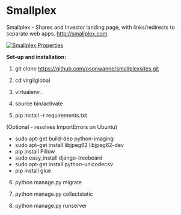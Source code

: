 # Smallplex
Smallplex - Shares and Investor landing page, with links/redirects to separate web apps. http://smallplex.com

[![Smallplex Properties](https://s3-us-west-2.amazonaws.com/smallplex/SmallplexSites.PNG "Websites")](http://smallplex.com)

**Set-up and installation:**

1. git clone https://github.com/osonwanne/smallplexsites.git

2. cd virgilglobal

3. virtualenv .

4. source bin/activate

5. pip install -r requirements.txt

(Optional - resolves ImportErrors on Ubuntu)
* sudo apt-get build-dep python-imaging
* sudo apt-get install libjpeg62 libjpeg62-dev
* pip install Pillow
* sudo easy_install django-treebeard 
* sudo apt-get install python-unicodecsv
* pip install glue

6. python manage.py migrate

7. python manage.py collectstatic

8. python manage.py runserver